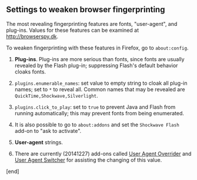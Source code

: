 ## Settings to weaken browser fingerprinting

The most revealing fingerprinting features are fonts, "user-agent", and plug-ins. Values for these features can be examined at http://browserspy.dk.

To weaken fingerprinting with these features in Firefox, go to `about:config`.

 1. **Plug-ins**. Plug-ins are more serious than fonts, since fonts are usually revealed by the Flash plug-in; suppressing Flash's default behavior cloaks fonts.

   2. `plugins.enumerable_names`: set value to empty string to cloak all plug-in names; set to `*` to reveal all. Common names that may be revealed are `QuickTime,Shockwave,Silverlight`.
   2. `plugins.click_to_play`: set to `true` to prevent Java and Flash from running automatically; this may prevent fonts from being enumerated.
   2. It is also possible to go to `about:addons` and set the `Shockwave Flash` add-on to "ask to activate".
 
 1. **User-agent** strings.
 
   2. There are currently (20141227) add-ons called [User Agent Overrider](https://addons.mozilla.org/en-US/firefox/addon/user-agent-overrider/) and [User Agent Switcher](https://addons.mozilla.org/en-US/firefox/addon/user-agent-switcher/) for assisting the changing of this value.
 
[end]
